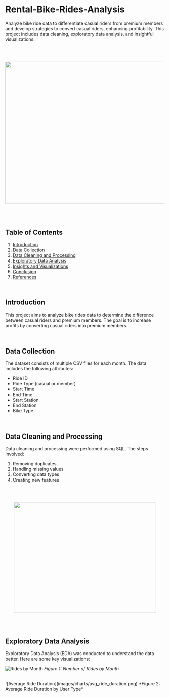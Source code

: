 # Rental-Bike-Rides-Analysis
Analyze bike ride data to differentiate casual riders from premium members and develop strategies to convert casual riders, enhancing profitability. This project includes data cleaning, exploratory data analysis, and insightful visualizations.


<br>
<br>

<p align="center">
  <img width="550" height="450" src="https://github.com/user-attachments/assets/2199d709-9fb2-45ad-8ad5-e0833a5cb5e9">
</p>

<br>
<br>

## Table of Contents
1. [Introduction](#introduction)
2. [Data Collection](#data-collection)
3. [Data Cleaning and Processing](#data-cleaning-and-processing)
4. [Exploratory Data Analysis](#exploratory-data-analysis)
5. [Insights and Visualizations](#insights-and-visualizations)
6. [Conclusion](#conclusion)
7. [References](#references)
<br>

## Introduction
This project aims to analyze bike rides data to determine the difference between casual riders and premium members. The goal is to increase profits by converting casual riders into premium members.

<br>

## Data Collection


The dataset consists of multiple CSV files for each month. The data includes the following attributes:
- Ride ID
- Ride Type (casual or member)
- Start Time
- End Time
- Start Station
- End Station
- Bike Type

<br>

## Data Cleaning and Processing


Data cleaning and processing were performed using SQL. The steps involved:

1. Removing duplicates
2. Handling missing values
3. Converting data types
4. Creating new features

<br>
<br>

<p align="center">
  <img width="450" height="350" src="https://github.com/user-attachments/assets/4a7ba61f-c80b-4b42-a7d9-459d2fd12a92">
</p>

<br>
<br>


## Exploratory Data Analysis
Exploratory Data Analysis (EDA) was conducted to understand the data better. Here are some key visualizations:
<br>


![Rides by Month](images/charts/rides_by_month.png)
*Figure 1: Number of Rides by Month*


<br>
![Average Ride Duration](images/charts/avg_ride_duration.png)
*Figure 2: Average Ride Duration by User Type*
